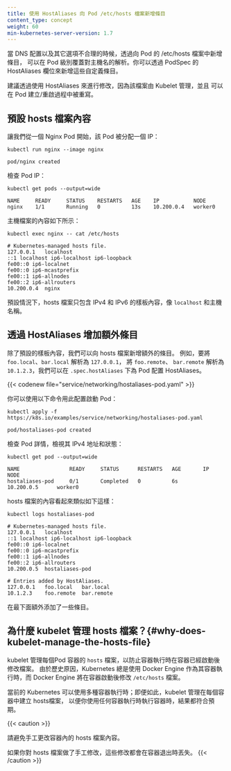 ```yaml
---
title: 使用 HostAliases 向 Pod /etc/hosts 檔案新增條目
content_type: concept
weight: 60
min-kubernetes-server-version: 1.7
---
```


<!--
reviewers:
- rickypai
- thockin
title: Adding entries to Pod /etc/hosts with HostAliases
content_type: task
weight: 60
min-kubernetes-server-version: 1.7
-->

<!-- overview -->

<!--
Adding entries to a Pod's /etc/hosts file provides Pod-level override of hostname resolution when DNS and other options are not applicable. You can add these custom entries with the HostAliases field in PodSpec.

Modification not using HostAliases is not suggested because the file is managed by Kubelet and can be overwritten on during Pod creation/restart.
-->
當 DNS 配置以及其它選項不合理的時候，透過向 Pod 的 /etc/hosts 檔案中新增條目，
可以在 Pod 級別覆蓋對主機名的解析。你可以透過 PodSpec 的 HostAliases
欄位來新增這些自定義條目。

建議透過使用 HostAliases 來進行修改，因為該檔案由 Kubelet 管理，並且
可以在 Pod 建立/重啟過程中被重寫。

<!-- steps -->

<!--
## Default Hosts File Content

Start an Nginx Pod which is assigned a Pod IP:
-->
## 預設 hosts 檔案內容

讓我們從一個 Nginx Pod 開始，該 Pod 被分配一個 IP：

```shell
kubectl run nginx --image nginx
```

```
pod/nginx created
```

<!--
Examine a Pod IP:
-->
檢查 Pod IP：

```shell
kubectl get pods --output=wide
```

```
NAME     READY     STATUS    RESTARTS   AGE    IP           NODE
nginx    1/1       Running   0          13s    10.200.0.4   worker0
```

<!--
The hosts file content would look like this:
-->
主機檔案的內容如下所示：

```shell
kubectl exec nginx -- cat /etc/hosts
```

```
# Kubernetes-managed hosts file.
127.0.0.1	localhost
::1	localhost ip6-localhost ip6-loopback
fe00::0	ip6-localnet
fe00::0	ip6-mcastprefix
fe00::1	ip6-allnodes
fe00::2	ip6-allrouters
10.200.0.4	nginx
```

<!--
By default, the `hosts` file only includes IPv4 and IPv6 boilerplates like
`localhost` and its own hostname.
-->
預設情況下，hosts 檔案只包含 IPv4 和 IPv6 的樣板內容，像 `localhost` 和主機名稱。

<!--
## Adding Additional Entries with HostAliases

In addition to the default boilerplate, we can add additional entries to the
`hosts` file.
For example: to resolve `foo.local`, `bar.local` to `127.0.0.1` and `foo.remote`,
`bar.remote` to `10.1.2.3`, we can configure HostAliases for a Pod under
`.spec.hostAliases`:
-->
## 透過 HostAliases 增加額外條目

除了預設的樣板內容，我們可以向 hosts 檔案新增額外的條目。
例如，要將 `foo.local`、`bar.local` 解析為 `127.0.0.1`，
將 `foo.remote`、 `bar.remote` 解析為 `10.1.2.3`，我們可以在
`.spec.hostAliases` 下為 Pod 配置 HostAliases。

{{< codenew file="service/networking/hostaliases-pod.yaml" >}}

<!--
You can start a Pod with that configuration by running:
-->
你可以使用以下命令用此配置啟動 Pod：

```shell
kubectl apply -f https://k8s.io/examples/service/networking/hostaliases-pod.yaml
```

```
pod/hostaliases-pod created
```

<!--
Examine a Pod's details to see its IPv4 address and its status:
-->
檢查 Pod 詳情，檢視其 IPv4 地址和狀態：

```shell
kubectl get pod --output=wide
```

```
NAME                READY     STATUS      RESTARTS   AGE       IP              NODE
hostaliases-pod     0/1       Completed   0          6s        10.200.0.5      worker0
```

<!--
The `hosts` file content looks like this:
-->
hosts 檔案的內容看起來類似如下這樣：

```shell
kubectl logs hostaliases-pod
```

```
# Kubernetes-managed hosts file.
127.0.0.1	localhost
::1	localhost ip6-localhost ip6-loopback
fe00::0	ip6-localnet
fe00::0	ip6-mcastprefix
fe00::1	ip6-allnodes
fe00::2	ip6-allrouters
10.200.0.5	hostaliases-pod

# Entries added by HostAliases.
127.0.0.1	foo.local	bar.local
10.1.2.3	foo.remote	bar.remote
```

<!--
With the additional entries specified at the bottom.
-->
在最下面額外添加了一些條目。

<!-- 
## Why does the kubelet manage the hosts file? {#why-does-kubelet-manage-the-hosts-file}

The kubelet manages the
`hosts` file for each container of the Pod to prevent the container runtime from
modifying the file after the containers have already been started.
Historically, Kubernetes always used Docker Engine as its container runtime, and Docker Engine would
then modify the `/etc/hosts` file after each container had started.

Current Kubernetes can use a variety of container runtimes; even so, the kubelet manages the
hosts file within each container so that the outcome is as intended regardless of which
container runtime you use.
-->
## 為什麼 kubelet 管理 hosts 檔案？{#why-does-kubelet-manage-the-hosts-file}

kubelet 管理每個Pod 容器的 `hosts` 檔案，以防止容器執行時在容器已經啟動後修改檔案。
由於歷史原因，Kubernetes 總是使用 Docker Engine 作為其容器執行時，而 Docker Engine 
將在容器啟動後修改 `/etc/hosts` 檔案。

當前的 Kubernetes 可以使用多種容器執行時；即便如此，kubelet 管理在每個容器中建立 hosts檔案，
以便你使用任何容器執行時執行容器時，結果都符合預期。

{{< caution >}}
<!--
Avoid making manual changes to the hosts file inside a container.

If you make manual changes to the hosts file,
those changes are lost when the container exits.
-->
請避免手工更改容器內的 hosts 檔案內容。

如果你對 hosts 檔案做了手工修改，這些修改都會在容器退出時丟失。
{{< /caution >}}

